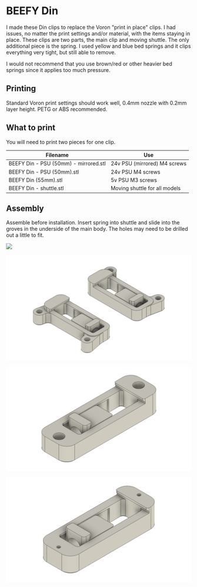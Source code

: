 # BEEFY Din

I made these Din clips to replace the Voron "print in place" clips. I had issues, no matter the print settings and/or material, with the items staying in place. These clips are two parts, the main clip and moving shuttle. The only additional piece is the spring. I used yellow and blue bed springs and it clips everything very tight, but still able to remove.

I would not recommend that you use brown/red or other heavier bed springs since it applies too much pressure. 

## Printing

Standard Voron print settings should work well, 0.4mm nozzle with 0.2mm layer height. PETG or ABS recommended. 

## What to print
You will need to print two pieces for one clip.

| Filename |  Use |
| ------------- | ------------- |
| BEEFY Din - PSU (50mm) - mirrored.stl | 24v PSU (mirrored) M4 screws |
| BEEFY Din - PSU (50mm).stl  | 24v PSU M4 screws  |
| BEEFY Din (55mm).stl | 5v PSU M3 screws |
| BEEFY Din - shuttle.stl  | Moving shuttle for all models  |

## Assembly

Assemble before installation. Insert spring into shuttle and slide into the groves in the underside of the main body. The holes may need to be drilled out a little to fit. 

![](images/IMG_0992.jpeg)

![](images/BEEFY%20Din%20-%20PSU%20(50mm).png)

![](images/BEEFY%20Din%20(55mm).png)

![](images/BEEFY%20Din.png)
